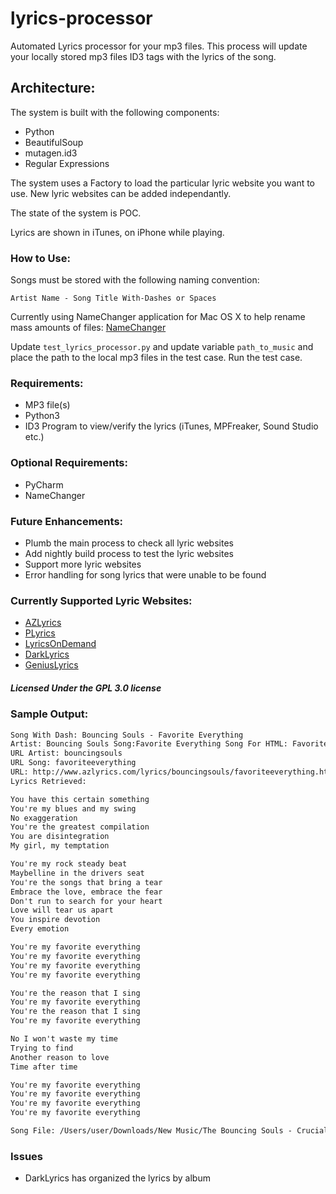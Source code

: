 # lyrics-processor
Automated Lyrics processor for your mp3 files.  This process will update your locally stored mp3 files ID3 tags with the lyrics of the song.

## Architecture:
The system is built with the following components:
- Python
- BeautifulSoup
- mutagen.id3
- Regular Expressions

The system uses a Factory to load the particular lyric website you want to use.
New lyric websites can be added independantly.

The state of the system is POC.

Lyrics are shown in iTunes, on iPhone while playing.

### How to Use:
Songs must be stored with the following naming convention:

`Artist Name - Song Title With-Dashes or Spaces`


Currently using NameChanger application for Mac OS X to help rename mass amounts of files:
[NameChanger](https://mrrsoftware.com/namechanger/)

Update `test_lyrics_processor.py` and update variable `path_to_music` and place the path to the local mp3 files in the test case.
Run the test case.

### Requirements:
- MP3 file(s)
- Python3
- ID3 Program to view/verify the lyrics (iTunes, MPFreaker, Sound Studio etc.)

### Optional Requirements:
- PyCharm
- NameChanger

### Future Enhancements:
- Plumb the main process to check all lyric websites
- Add nightly build process to test the lyric websites
- Support more lyric websites
- Error handling for song lyrics that were unable to be found

### Currently Supported Lyric Websites:
- [AZLyrics](http://www.azlyrics.com)
- [PLyrics](http://www.plyrics.com)
- [LyricsOnDemand](http://lyricsondemand.com)
- [DarkLyrics](http://www.darklyrics.com)
- [GeniusLyrics](http://www.genius.com)

##### Licensed Under the GPL 3.0 license


### Sample Output:
```5 Bouncing Souls - Favorite Everything.mp3
Song With Dash: Bouncing Souls - Favorite Everything
Artist: Bouncing Souls Song:Favorite Everything Song For HTML: Favorite Everything
URL Artist: bouncingsouls
URL Song: favoriteeverything
URL: http://www.azlyrics.com/lyrics/bouncingsouls/favoriteeverything.html
Lyrics Retrieved: 

You have this certain something
You're my blues and my swing
No exaggeration
You're the greatest compilation
You are disintegration
My girl, my temptation

You're my rock steady beat
Maybelline in the drivers seat
You're the songs that bring a tear
Embrace the love, embrace the fear
Don't run to search for your heart
Love will tear us apart
You inspire devotion
Every emotion

You're my favorite everything
You're my favorite everything
You're my favorite everything
You're my favorite everything

You're the reason that I sing
You're my favorite everything
You're the reason that I sing
You're my favorite everything

No I won't waste my time
Trying to find
Another reason to love
Time after time

You're my favorite everything
You're my favorite everything
You're my favorite everything
You're my favorite everything

Song File: /Users/user/Downloads/New Music/The Bouncing Souls - Crucial Moments (2019)/Bouncing Souls - Favorite Everything.mp3
```

### Issues
- DarkLyrics has organized the lyrics by album